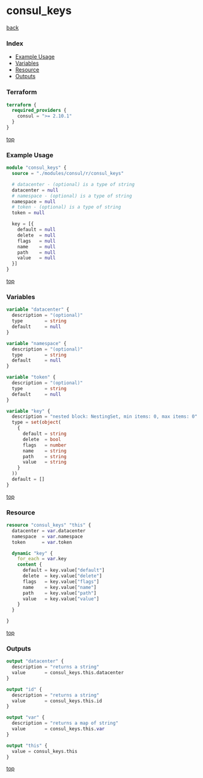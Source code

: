# consul_keys

[back](../consul.md)

### Index

- [Example Usage](#example-usage)
- [Variables](#variables)
- [Resource](#resource)
- [Outputs](#outputs)

### Terraform

```terraform
terraform {
  required_providers {
    consul = ">= 2.10.1"
  }
}
```

[top](#index)

### Example Usage

```terraform
module "consul_keys" {
  source = "./modules/consul/r/consul_keys"

  # datacenter - (optional) is a type of string
  datacenter = null
  # namespace - (optional) is a type of string
  namespace = null
  # token - (optional) is a type of string
  token = null

  key = [{
    default = null
    delete  = null
    flags   = null
    name    = null
    path    = null
    value   = null
  }]
}
```

[top](#index)

### Variables

```terraform
variable "datacenter" {
  description = "(optional)"
  type        = string
  default     = null
}

variable "namespace" {
  description = "(optional)"
  type        = string
  default     = null
}

variable "token" {
  description = "(optional)"
  type        = string
  default     = null
}

variable "key" {
  description = "nested block: NestingSet, min items: 0, max items: 0"
  type = set(object(
    {
      default = string
      delete  = bool
      flags   = number
      name    = string
      path    = string
      value   = string
    }
  ))
  default = []
}
```

[top](#index)

### Resource

```terraform
resource "consul_keys" "this" {
  datacenter = var.datacenter
  namespace  = var.namespace
  token      = var.token

  dynamic "key" {
    for_each = var.key
    content {
      default = key.value["default"]
      delete  = key.value["delete"]
      flags   = key.value["flags"]
      name    = key.value["name"]
      path    = key.value["path"]
      value   = key.value["value"]
    }
  }

}
```

[top](#index)

### Outputs

```terraform
output "datacenter" {
  description = "returns a string"
  value       = consul_keys.this.datacenter
}

output "id" {
  description = "returns a string"
  value       = consul_keys.this.id
}

output "var" {
  description = "returns a map of string"
  value       = consul_keys.this.var
}

output "this" {
  value = consul_keys.this
}
```

[top](#index)